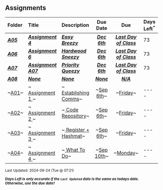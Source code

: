 ## Assignments

| Folder | Title | Description | Due Date | Due | Days Left<sup>*</sup> |
|:------|:------|:------|:-----:|:-----:|-----|
| ***<a href="https://github.com/rugbyprof/4883-Programming_Techniques/tree/master/Assignments/A05">A05</a>*** | ***<a href="https://github.com/rugbyprof/4883-Programming_Techniques/tree/master/Assignments/A05"> Assignment 4 </a>*** | ***<a href="https://github.com/rugbyprof/4883-Programming_Techniques/tree/master/Assignments/A05"> Easy Breezy</a>*** | ***<a href="https://github.com/rugbyprof/4883-Programming_Techniques/tree/master/Assignments/A05">Dec 6th</a>*** | ***<a href="https://github.com/rugbyprof/4883-Programming_Techniques/tree/master/Assignments/A05">Last Day of Class</a>*** | 73 |
| ***<a href="https://github.com/rugbyprof/4883-Programming_Techniques/tree/master/Assignments/A06">A06</a>*** | ***<a href="https://github.com/rugbyprof/4883-Programming_Techniques/tree/master/Assignments/A06"> Assignment 6 </a>*** | ***<a href="https://github.com/rugbyprof/4883-Programming_Techniques/tree/master/Assignments/A06"> Hardwood Sneezy</a>*** | ***<a href="https://github.com/rugbyprof/4883-Programming_Techniques/tree/master/Assignments/A06">Dec 6th</a>*** | ***<a href="https://github.com/rugbyprof/4883-Programming_Techniques/tree/master/Assignments/A06">Last Day of Class</a>*** | 73 |
| ***<a href="https://github.com/rugbyprof/4883-Programming_Techniques/tree/master/Assignments/A07">A07</a>*** | ***<a href="https://github.com/rugbyprof/4883-Programming_Techniques/tree/master/Assignments/A07"> Assignment A07 </a>*** | ***<a href="https://github.com/rugbyprof/4883-Programming_Techniques/tree/master/Assignments/A07"> Priority Queezy</a>*** | ***<a href="https://github.com/rugbyprof/4883-Programming_Techniques/tree/master/Assignments/A07">Dec 6th</a>*** | ***<a href="https://github.com/rugbyprof/4883-Programming_Techniques/tree/master/Assignments/A07">Last Day of Class</a>*** | 73 |
| ***<a href="https://github.com/rugbyprof/4883-Programming_Techniques/tree/master/Assignments/A08">A08</a>*** | ***<a href="https://github.com/rugbyprof/4883-Programming_Techniques/tree/master/Assignments/A08">None</a>*** | ***<a href="https://github.com/rugbyprof/4883-Programming_Techniques/tree/master/Assignments/A08">None</a>*** | ***<a href="https://github.com/rugbyprof/4883-Programming_Techniques/tree/master/Assignments/A08">None</a>*** | ***<a href="https://github.com/rugbyprof/4883-Programming_Techniques/tree/master/Assignments/A08">N/A</a>*** |  |
| ~<a href="https://github.com/rugbyprof/4883-Programming_Techniques/tree/master/Assignments/A01">A01</a>~ | ~<a href="https://github.com/rugbyprof/4883-Programming_Techniques/tree/master/Assignments/A01"> Assignment 1 </a>~ | ~<a href="https://github.com/rugbyprof/4883-Programming_Techniques/tree/master/Assignments/A01"> Establishing Comms</a>~ | ~<a href="https://github.com/rugbyprof/4883-Programming_Techniques/tree/master/Assignments/A01">Sep 6th</a>~ | ~<a href="https://github.com/rugbyprof/4883-Programming_Techniques/tree/master/Assignments/A01">Friday</a>~ | ---- |
| ~<a href="https://github.com/rugbyprof/4883-Programming_Techniques/tree/master/Assignments/A02">A02</a>~ | ~<a href="https://github.com/rugbyprof/4883-Programming_Techniques/tree/master/Assignments/A02"> Assignment 2 </a>~ | ~<a href="https://github.com/rugbyprof/4883-Programming_Techniques/tree/master/Assignments/A02"> Code Repository</a>~ | ~<a href="https://github.com/rugbyprof/4883-Programming_Techniques/tree/master/Assignments/A02">Sep 6th</a>~ | ~<a href="https://github.com/rugbyprof/4883-Programming_Techniques/tree/master/Assignments/A02">Friday</a>~ | ---- |
| ~<a href="https://github.com/rugbyprof/4883-Programming_Techniques/tree/master/Assignments/A03">A03</a>~ | ~<a href="https://github.com/rugbyprof/4883-Programming_Techniques/tree/master/Assignments/A03"> Assignment 3 </a>~ | ~<a href="https://github.com/rugbyprof/4883-Programming_Techniques/tree/master/Assignments/A03"> Register + Hashmat</a>~ | ~<a href="https://github.com/rugbyprof/4883-Programming_Techniques/tree/master/Assignments/A03">Sep 6th</a>~ | ~<a href="https://github.com/rugbyprof/4883-Programming_Techniques/tree/master/Assignments/A03">Friday</a>~ | ---- |
| ~<a href="https://github.com/rugbyprof/4883-Programming_Techniques/tree/master/Assignments/A04">A04</a>~ | ~<a href="https://github.com/rugbyprof/4883-Programming_Techniques/tree/master/Assignments/A04"> Assignment 4 </a>~ | ~<a href="https://github.com/rugbyprof/4883-Programming_Techniques/tree/master/Assignments/A04"> What To Do</a>~ | ~<a href="https://github.com/rugbyprof/4883-Programming_Techniques/tree/master/Assignments/A04">Sep 10th</a>~ | ~<a href="https://github.com/rugbyprof/4883-Programming_Techniques/tree/master/Assignments/A04">Monday</a>~ | ---- |

<sup>Last Updated: 2024-09-24 (Tue @ 07:21)</sup> 

<sup>***Days Left is only accurate if the `Last Updated` date is the same as todays date. Otherwise, use the due date!***</sup> 